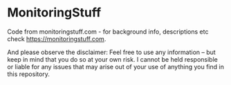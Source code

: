 # MonitoringStuff
Code from monitoringstuff.com - for background info, descriptions etc check https://monitoringstuff.com.

And please observe the disclaimer: Feel free to use any information – but keep in mind that you do so at your own risk. I cannot be held responsible or liable for any issues that may arise out of your use of anything you find in this repository.
